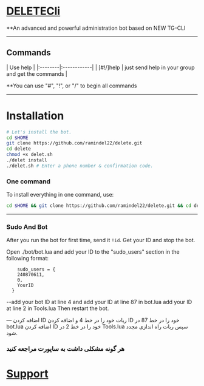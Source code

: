 
# [DELETECli](https://telegram.me/Delete_TM)

**An advanced and powerful administration bot based on NEW TG-CLI


* * *

## Commands

| Use help |
|:--------|:------------|
| [#!/]help | just send help in your group and get the commands |

**You can use "#", "!", or "/" to begin all commands

* * *

# Installation

```sh
# Let's install the bot.
cd $HOME
git clone https://github.com/ramindel22/delete.git
cd delete
chmod +x delet.sh
./delet install
./delet.sh # Enter a phone number & confirmation code.
```
### One command
To install everything in one command, use:
```sh
cd $HOME && git clone https://github.com/ramindel22/delete.git && cd delete && chmod +x delet.sh && ./delet.sh install && ./delet.sh
```

* * *

### Sudo And Bot
After you run the bot for first time, send it `!id`. Get your ID and stop the bot.

Open ./bot/bot.lua and add your ID to the "sudo_users" section in the following format:
```
    sudo_users = {
    240870611,
    0,
    YourID
  }
```
--add your bot ID at line 4 and add your ID at line 87 in bot.lua
add your ID at line 2 in Tools.lua
Then restart the bot.

— اضافه کردن ID ربات خود را در خط 4 و اضافه کردن ID خود را در خط 87 در bot.lua اضافه کردن ID خود را در خط 2 در Tools.lua سپس ربات راه اندازی مجدد شود.

### هر گونه مشکلی داشت به ساپورت مراجعه کنید
# [Support](https://t.me/joinchat/AAAAAEAYAluAzlzQS6PiYw)
